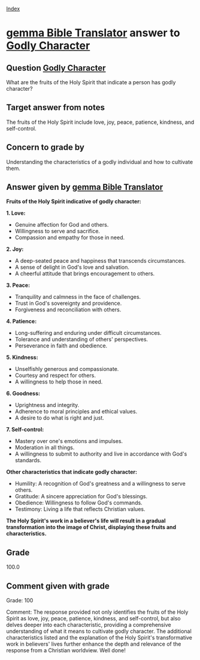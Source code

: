 
[Index](../../index.md)
# [gemma Bible Translator](../../answering_models/gemma_Bible_Translator.md) answer to [Godly Character](../../questions/Godly_Character.md)

## Question [Godly Character](../../questions/Godly_Character.md)
What are the fruits of the Holy Spirit that indicate a person has godly character?

## Target answer from notes
The fruits of the Holy Spirit include love, joy, peace, patience, kindness, and self-control.

## Concern to grade by
Understanding the characteristics of a godly individual and how to cultivate them.

## Answer given by [gemma Bible Translator](../../answering_models/gemma_Bible_Translator.md)
**Fruits of the Holy Spirit indicative of godly character:**

**1. Love:**

* Genuine affection for God and others.
* Willingness to serve and sacrifice.
* Compassion and empathy for those in need.


**2. Joy:**

* A deep-seated peace and happiness that transcends circumstances.
* A sense of delight in God's love and salvation.
* A cheerful attitude that brings encouragement to others.


**3. Peace:**

* Tranquility and calmness in the face of challenges.
* Trust in God's sovereignty and providence.
* Forgiveness and reconciliation with others.


**4. Patience:**

* Long-suffering and enduring under difficult circumstances.
* Tolerance and understanding of others' perspectives.
* Perseverance in faith and obedience.


**5. Kindness:**

* Unselfishly generous and compassionate.
* Courtesy and respect for others.
* A willingness to help those in need.


**6. Goodness:**

* Uprightness and integrity.
* Adherence to moral principles and ethical values.
* A desire to do what is right and just.


**7. Self-control:**

* Mastery over one's emotions and impulses.
* Moderation in all things.
* A willingness to submit to authority and live in accordance with God's standards.


**Other characteristics that indicate godly character:**

* Humility: A recognition of God's greatness and a willingness to serve others.
* Gratitude: A sincere appreciation for God's blessings.
* Obedience: Willingness to follow God's commands.
* Testimony: Living a life that reflects Christian values.

**The Holy Spirit's work in a believer's life will result in a gradual transformation into the image of Christ, displaying these fruits and characteristics.**

## Grade
100.0

## Comment given with grade
Grade: 100

Comment: The response provided not only identifies the fruits of the Holy Spirit as love, joy, peace, patience, kindness, and self-control, but also delves deeper into each characteristic, providing a comprehensive understanding of what it means to cultivate godly character. The additional characteristics listed and the explanation of the Holy Spirit's transformative work in believers' lives further enhance the depth and relevance of the response from a Christian worldview. Well done!
